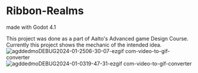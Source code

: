 # Ribbon-Realms
made with Godot 4.1

This project was done as a part of Aalto's Advanced game Design Course. Currently this project shows the mechanic of the intended idea.
![agddedmoDEBUG2024-01-2506-30-07-ezgif com-video-to-gif-converter](https://github.com/supriyaDutta/Ribbon-Realms/assets/34511068/f72dcc43-86d1-482a-8eb2-3cf63d8c4a39)
![agddedmoDEBUG2024-01-0319-47-31-ezgif com-video-to-gif-converter](https://github.com/supriyaDutta/Ribbon-Realms/assets/34511068/48eaa770-8a03-4b67-8db1-117f9fbd867a)

